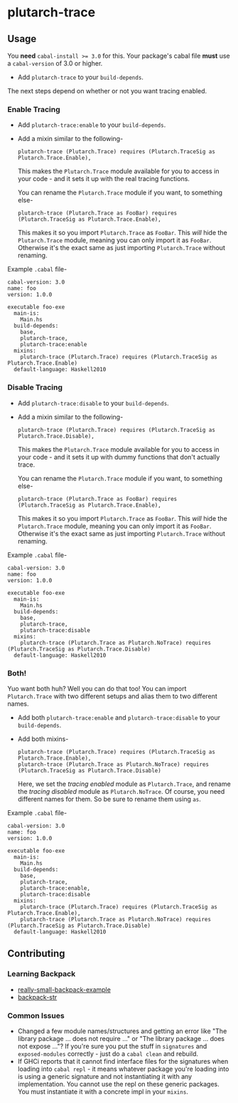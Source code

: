 # plutarch-trace

## Usage
You **need** `cabal-install >= 3.0` for this. Your package's cabal file **must** use a `cabal-version` of 3.0 or higher.

* Add `plutarch-trace` to your `build-depends`.

The next steps depend on whether or not you want tracing enabled.
### Enable Tracing
* Add `plutarch-trace:enable` to your `build-depends`.
* Add a mixin similar to the following-

  ```cabal
  plutarch-trace (Plutarch.Trace) requires (Plutarch.TraceSig as Plutarch.Trace.Enable),
  ```

  This makes the `Plutarch.Trace` module available for you to access in your code - and it sets it up with the real tracing functions.

  You can rename the `Plutarch.Trace` module if you want, to something else-
  ```cabal
  plutarch-trace (Plutarch.Trace as FooBar) requires (Plutarch.TraceSig as Plutarch.Trace.Enable),
  ```
  This makes it so you import `Plutarch.Trace` as `FooBar`. This *will* hide the `Plutarch.Trace` module, meaning you can only import it as `FooBar`. Otherwise it's the exact same as just importing `Plutarch.Trace` without renaming.

Example `.cabal` file-
```cabal
cabal-version: 3.0
name: foo
version: 1.0.0

executable foo-exe
  main-is:
    Main.hs
  build-depends:
    base,
    plutarch-trace,
    plutarch-trace:enable
  mixins:
    plutarch-trace (Plutarch.Trace) requires (Plutarch.TraceSig as Plutarch.Trace.Enable)
  default-language: Haskell2010
```

### Disable Tracing
* Add `plutarch-trace:disable` to your `build-depends`.
* Add a mixin similar to the following-

  ```cabal
  plutarch-trace (Plutarch.Trace) requires (Plutarch.TraceSig as Plutarch.Trace.Disable),
  ```

  This makes the `Plutarch.Trace` module available for you to access in your code - and it sets it up with dummy functions that don't actually trace.

  You can rename the `Plutarch.Trace` module if you want, to something else-
  ```cabal
  plutarch-trace (Plutarch.Trace as FooBar) requires (Plutarch.TraceSig as Plutarch.Trace.Enable),
  ```
  This makes it so you import `Plutarch.Trace` as `FooBar`. This *will* hide the `Plutarch.Trace` module, meaning you can only import it as `FooBar`. Otherwise it's the exact same as just importing `Plutarch.Trace` without renaming.

Example `.cabal` file-
```cabal
cabal-version: 3.0
name: foo
version: 1.0.0

executable foo-exe
  main-is:
    Main.hs
  build-depends:
    base,
    plutarch-trace,
    plutarch-trace:disable
  mixins:
    plutarch-trace (Plutarch.Trace as Plutarch.NoTrace) requires (Plutarch.TraceSig as Plutarch.Trace.Disable)
  default-language: Haskell2010
```

### Both!
Yuo want both huh? Well you can do that too! You can import `Plutarch.Trace` with two different setups and alias them to two different names.
* Add both `plutarch-trace:enable` and `plutarch-trace:disable` to your `build-depends`.
* Add both mixins-

  ```cabal
  plutarch-trace (Plutarch.Trace) requires (Plutarch.TraceSig as Plutarch.Trace.Enable),
  plutarch-trace (Plutarch.Trace as Plutarch.NoTrace) requires (Plutarch.TraceSig as Plutarch.Trace.Disable)
  ```

  Here, we set the *tracing enabled* module as `Plutarch.Trace`, and rename the *tracing disabled* module as `Plutarch.NoTrace`. Of course, you need different names for them. So be sure to rename them using `as`.

Example `.cabal` file-
```cabal
cabal-version: 3.0
name: foo
version: 1.0.0

executable foo-exe
  main-is:
    Main.hs
  build-depends:
    base,
    plutarch-trace,
    plutarch-trace:enable,
    plutarch-trace:disable
  mixins:
    plutarch-trace (Plutarch.Trace) requires (Plutarch.TraceSig as Plutarch.Trace.Enable),
    plutarch-trace (Plutarch.Trace as Plutarch.NoTrace) requires (Plutarch.TraceSig as Plutarch.Trace.Disable)
  default-language: Haskell2010
```

## Contributing
### Learning Backpack
* [really-small-backpack-example](https://github.com/danidiaz/really-small-backpack-example)
* [backpack-str](https://github.com/haskell-backpack/backpack-str)

### Common Issues
* Changed a few module names/structures and getting an error like "The library package ... does not require ..." or "The library package ... does not expose ..."? If you're sure you put the stuff in `signatures` and `exposed-modules` correctly - just do a `cabal clean` and rebuild.
* If GHCi reports that it cannot find interface files for the signatures when loading into `cabal repl` - it means whatever package you're loading into is using a generic signature and not instantiating it with any implementation. You cannot use the repl on these generic packages. You must instantiate it with a concrete impl in your `mixins`.
